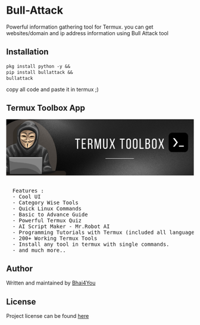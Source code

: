 # Bull-Attack
Powerful information gathering tool for Termux.
you can get websites/domain and ip address information using Bull Attack tool

## Installation
```
pkg install python -y &&
pip install bullattack &&
bullattack
```
copy all code and paste it in termux ;)

## Termux Toolbox App
<center><a href="https://play.google.com/store/apps/details?id=com.codeninja.termuxtoolbox"><img src="https://raw.githubusercontent.com/Bhai4You/bhai4you/master/termux_toolbox_banner2.jpg" alt="Termux Toolbox"  ></a></center>
<pre> 
  Features :
  - Cool UI
  - Category Wise Tools
  - Quick Linux Commands
  - Basic to Advance Guide
  - Powerful Termux Quiz
  - AI Script Maker - Mr.Robot AI
  - Programming Tutorials with Termux (included all language)
  - 200+ Working Termux Tools
  - Install any tool in termux with single commands.
  - and much more..
</pre>

## Author
Written and maintained by [Bhai4You](https://github.com/Bhai4You)
## License
Project license can be found [here](https://github.com/Bhai4You/Bull-Attack/blob/master/LICENSE)
